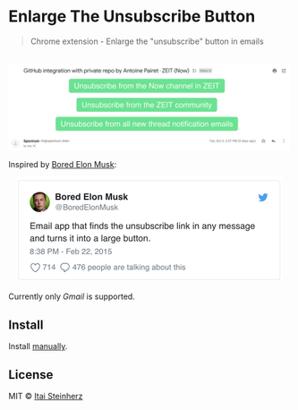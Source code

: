 # Enlarge The Unsubscribe Button

> Chrome extension - Enlarge the "unsubscribe" button in emails

<br>
<div align="center">
	<a href="media/screenshot.png">
		<img src="media/screenshot.png" width="1107">
	</a>
</div>

Inspired by [Bored Elon Musk](https://twitter.com/boredelonmusk):

<div align="center">
	<a href="https://twitter.com/boredelonmusk/status/569551895053754368">
		<img src="media/tweet.png" width="476">
	</a>
</div>

Currently only _Gmail_ is supported.


## Install

Install [manually](http://superuser.com/a/247654/6877).


## License

MIT © [Itai Steinherz](https://github.com/itaisteinherz)
